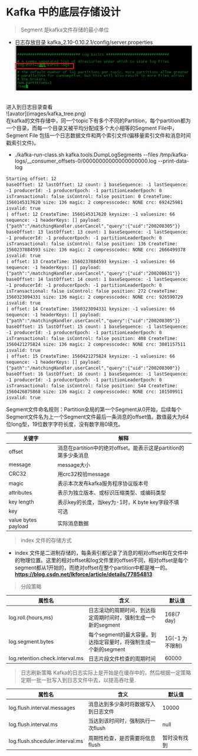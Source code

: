 # Kafka 中的底层存储设计
> Segment 是kafka文件存储的最小单位
- 日志存放目录  kafka_2.10-0.10.2.1/config/server.properties <br>
![avator](images/kafka_log.png)
<br>
进入到日志目录查看<br>
![avator](images/kafka_tree.png)
<br>
在kafka的文件存储中，同一个topic下有多个不同的Partition，每个partition都为一个目录，而每一个目录又被平均分配成多个大小相等的Segment File中，Segment File 包括一个日志数据文件和两个索引文件(偏移量索引文件和消息时间戳索引文件)。


- ./kafka-run-class.sh kafka.tools.DumpLogSegments --files /tmp/kafka-logs/__consumer_offsets-0/00000000000000000000.log --print-data-log

```
Starting offset: 12
baseOffset: 12 lastOffset: 12 count: 1 baseSequence: -1 lastSequence: -1 producerId: -1 producerEpoch: -1 partitionLeaderEpoch: 0 isTransactional: false isControl: false position: 0 CreateTime: 1560145317620 size: 136 magic: 2 compresscodec: NONE crc: 692425981 isvalid: true
| offset: 12 CreateTime: 1560145317620 keysize: -1 valuesize: 66 sequence: -1 headerKeys: [] payload: {"path":"/matchingHandler.userCancel","query":{"uid":"200208305"}}
baseOffset: 13 lastOffset: 13 count: 1 baseSequence: -1 lastSequence: -1 producerId: -1 producerEpoch: -1 partitionLeaderEpoch: 0 isTransactional: false isControl: false position: 136 CreateTime: 1560237884593 size: 136 magic: 2 compresscodec: NONE crc: 2666499378 isvalid: true
| offset: 13 CreateTime: 1560237884593 keysize: -1 valuesize: 66 sequence: -1 headerKeys: [] payload: {"path":"/matchingHandler.userCancel","query":{"uid":"200208631"}}
baseOffset: 14 lastOffset: 14 count: 1 baseSequence: -1 lastSequence: -1 producerId: -1 producerEpoch: -1 partitionLeaderEpoch: 0 isTransactional: false isControl: false position: 272 CreateTime: 1560323094331 size: 136 magic: 2 compresscodec: NONE crc: 926590729 isvalid: true
| offset: 14 CreateTime: 1560323094331 keysize: -1 valuesize: 66 sequence: -1 headerKeys: [] payload: {"path":"/matchingHandler.userCancel","query":{"uid":"200208305"}}
baseOffset: 15 lastOffset: 15 count: 1 baseSequence: -1 lastSequence: -1 producerId: -1 producerEpoch: -1 partitionLeaderEpoch: 0 isTransactional: false isControl: false position: 408 CreateTime: 1560421275824 size: 136 magic: 2 compresscodec: NONE crc: 3081157511 isvalid: true
| offset: 15 CreateTime: 1560421275824 keysize: -1 valuesize: 66 sequence: -1 headerKeys: [] payload: {"path":"/matchingHandler.userCancel","query":{"uid":"200208300"}}
baseOffset: 16 lastOffset: 16 count: 1 baseSequence: -1 lastSequence: -1 producerId: -1 producerEpoch: -1 partitionLeaderEpoch: 0 isTransactional: false isControl: false position: 544 CreateTime: 1560426875868 size: 136 magic: 2 compresscodec: NONE crc: 101509911 isvalid: true
```
Segment文件命名规则：Partition全局的第一个Segment从0开始，后续每个Segment文件名为上一个Segment文件最后一条消息的offset值。数值最大为64位long型，19位数字字符长度，没有数字用0填充。

|    关键字    | 解释 |
| ---------- | --- |
| offset |  消息在partition中的绝对offset。能表示这是partition的第多少条消息 |
| message       |  message大小 |
| CRC32  | 用crc32校验message |
| magic  | 表示本次发布kafka服务程序协议版本号 |
| attributes | 表示为独立版本、或标识压缩类型、或编码类型 |
| key length | 表示key的长度，当key为-1时，K byte key字段不填
| key   | 可选|
| value bytes payload | 实际消息数据 |

> index 文件的存储方式
- index 文件是二进制存储的，每条索引都记录了消息的相对offset和在文件中的物理位置。这里的相对offset和log文件里的offset不同，相对offset是每个segment都从1开始的，而绝对offset在整个partition中都是唯一的。
**https://blog.csdn.net/lkforce/article/details/77854813** 

> 分段策略

| 属性名 | 含义 | 默认值 |
| ------| ------ | ------ |
| log.roll.{hours,ms} | 日志滚动的周期时间，到达指定周期时间时，强制生成一个新的segment|168(7 day) |
| log.segment.bytes | 每个segment的最大容量。到达指定容量时，将强制生成一个新的segment | 1G(-1 为不限制) |
| log.retention.check.interval.ms| 日志片段文件检查的周期时间 | 60000 |

> 日志刷新策略
Kafka的日志实际上是开始是在缓存中的，然后根据一定策略定期一批一批写入到日志文件中去，以提高吞吐量.

| 属性名 | 含义 | 默认值 |
| -----  | ---- | ---- |
| log.flush.interval.messages | 消息达到多少条时将数据写入到日志文件 | 10000 |
| log.flush.interval.ms | 当达到该时间时，强制执行一次flush | null |
| log.flush.shceduler.interval.ms | 周期性检查，是否需要将信息flush | 暂时没有找到 |